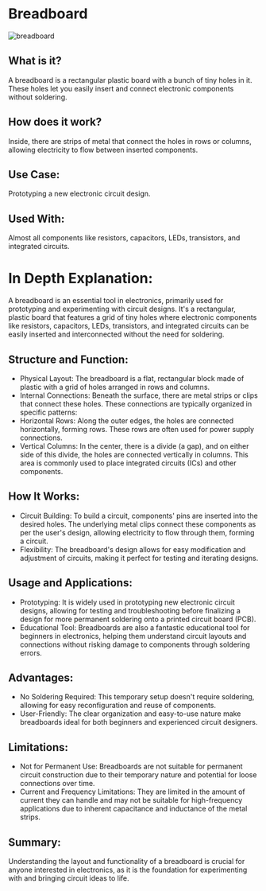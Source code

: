 # Breadboard

![breadboard](https://github.com/gurjindertoor/Learn-Electronics/assets/78512847/2cf188bb-a754-4a17-9940-d2c0c5c9a999)

## What is it?

A breadboard is a rectangular plastic board with a bunch of tiny holes in it. These holes let you easily insert and connect electronic components without soldering.

## How does it work?

Inside, there are strips of metal that connect the holes in rows or columns, allowing electricity to flow between inserted components.

## Use Case:

Prototyping a new electronic circuit design.

## Used With:

Almost all components like resistors, capacitors, LEDs, transistors, and integrated circuits.

# In Depth Explanation:

A breadboard is an essential tool in electronics, primarily used for prototyping and experimenting with circuit designs. It's a rectangular, plastic board that features a grid of tiny holes where electronic components like resistors, capacitors, LEDs, transistors, and integrated circuits can be easily inserted and interconnected without the need for soldering.

## Structure and Function:

- Physical Layout: The breadboard is a flat, rectangular block made of plastic with a grid of holes arranged in rows and columns.
- Internal Connections: Beneath the surface, there are metal strips or clips that connect these holes. These connections are typically organized in specific patterns:
- Horizontal Rows: Along the outer edges, the holes are connected horizontally, forming rows. These rows are often used for power supply connections.
- Vertical Columns: In the center, there is a divide (a gap), and on either side of this divide, the holes are connected vertically in columns. This area is commonly used to place integrated circuits (ICs) and other components.

## How It Works:

- Circuit Building: To build a circuit, components' pins are inserted into the desired holes. The underlying metal clips connect these components as per the user's design, allowing electricity to flow through them, forming a circuit.
- Flexibility: The breadboard's design allows for easy modification and adjustment of circuits, making it perfect for testing and iterating designs.

## Usage and Applications:

- Prototyping: It is widely used in prototyping new electronic circuit designs, allowing for testing and troubleshooting before finalizing a design for more permanent soldering onto a printed circuit board (PCB).
- Educational Tool: Breadboards are also a fantastic educational tool for beginners in electronics, helping them understand circuit layouts and connections without risking damage to components through soldering errors.

## Advantages:

- No Soldering Required: This temporary setup doesn't require soldering, allowing for easy reconfiguration and reuse of components.
- User-Friendly: The clear organization and easy-to-use nature make breadboards ideal for both beginners and experienced circuit designers.

## Limitations:

- Not for Permanent Use: Breadboards are not suitable for permanent circuit construction due to their temporary nature and potential for loose connections over time.
- Current and Frequency Limitations: They are limited in the amount of current they can handle and may not be suitable for high-frequency applications due to inherent capacitance and inductance of the metal strips.

## Summary:

Understanding the layout and functionality of a breadboard is crucial for anyone interested in electronics, as it is the foundation for experimenting with and bringing circuit ideas to life.
